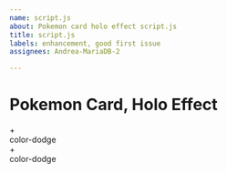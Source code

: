 ```yaml
---
name: script.js
about: Pokemon card holo effect script.js
title: script.js
labels: enhancement, good first issue
assignees: Andrea-MariaDB-2

---
```


<main id=app>
  

  <h1>Pokemon Card, Holo Effect</h1>
  
  <section class="cards">
    <div class="card charizard animated"></div>
    <div class="card pika animated"></div>
    <div class="card eevee animated"></div>
    <div class="card mewtwo animated"></div>
  </section>
  

  
  
  
  
  <style class="hover"></style>
  
  <section class="demo">
    <div class="card"></div>
    <span class="operator">+</span>
    <div class="card"><span>color-dodge</span></div>
    <span class="operator">+</span>
    <div class="card"><span>color-dodge</span></div>
  </section>

</main>
